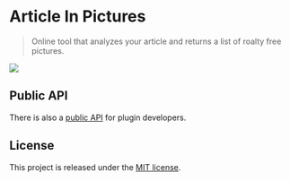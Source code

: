 # Article In Pictures

> Online tool that analyzes your article and returns a list of roalty free pictures.

![](/article-in-pictures.gif)

## Public API

There is also a [public API](http://articleinpictures.com/swagger-ui.html) for plugin developers.

## License

This project is released under the [MIT license](https://en.wikipedia.org/wiki/MIT_License).
